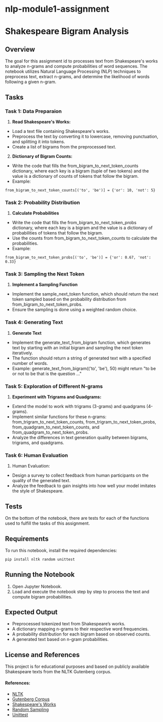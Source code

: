 # nlp-module1-assignment

# Shakespeare Bigram Analysis

## Overview
The goal for this assignment id to processes text from Shakespeare's works to analyze n-grams and compute probabilities of word sequences. The notebook utilizes Natural Language Processing (NLP) techniques to preprocess text, extract n-grams, and determine the likelihood of words following a given n-gram.

## Tasks

### Task 1: Data Preparaion
1. **Read Shakespeare's Works:**
- Load a text file containing Shakespeare's works.
- Preprocess the text by converting it to lowercase, removing punctuation, and splitting it into tokens.
- Create a list of bigrams from the preprocessed text.

2. **Dictionary of Bigram Counts:**
- Write the code that fills the from_bigram_to_next_token_counts dictionary, where each key is a bigram (tuple of two tokens) and the value is a dictionary of counts of tokens that follow the bigram.
- Example: 
```
from_bigram_to_next_token_counts[('to', 'be')] = {'or': 10, 'not': 5}
```

### Task 2: Probability Distribution
1. **Calculate Probabilities**
- Write the code that fills the from_bigram_to_next_token_probs dictionary, where each key is a bigram and the value is a dictionary of probabilities of tokens that follow the bigram.
- Use the counts from from_bigram_to_next_token_counts to calculate the probabilities.
- Example: 
```
from_bigram_to_next_token_probs[('to', 'be')] = {'or': 0.67, 'not': 0.33}
```

### Task 3: Sampling the Next Token
1. **Implement a Sampling Function**
- Implement the sample_next_token function, which should return the next token sampled based on the probability distribution from from_bigram_to_next_token_probs.
- Ensure the sampling is done using a weighted random choice.

### Task 4: Generating Text
1. **Generate Text**
- Implement the generate_text_from_bigram function, which generates text by starting with an initial bigram and sampling the next token iteratively.
- The function should return a string of generated text with a specified number of words.
- Example: generate_text_from_bigram(('to', 'be'), 50) might return "to be or not to be that is the question ..."

### Task 5: Exploration of Different N-grams
1. **Experiment with Trigrams and Quadgrams:**
- Extend the model to work with trigrams (3-grams) and quadgrams (4-grams).
- Implement similar functions for these n-grams: from_trigram_to_next_token_counts, from_trigram_to_next_token_probs, from_quadgram_to_next_token_counts, and from_quadgram_to_next_token_probs.
- Analyze the differences in text generation quality between bigrams, trigrams, and quadgrams.

### Task 6: Human Evaluation
1. Human Evaluation:
- Design a survey to collect feedback from human participants on the quality of the generated text.
- Analyze the feedback to gain insights into how well your model imitates the style of Shakespeare.

## Tests
On the bottom of the notebook, there are tests for each of the functions used to fulfill the tasks of this assignment.

## Requirements
To run this notebook, install the required dependencies:
```bash
pip install nltk random unittest
```

## Running the Notebook
1. Open Jupyter Notebook.
2. Load and execute the notebook step by step to process the text and compute bigram probabilities.

## Expected Output
- Preprocessed tokenized text from Shakespeare’s works.
- A dictionary mapping n-grams to their respective word frequencies.
- A probability distribution for each bigram based on observed counts.
- A generated text based on n-gram probabilities.

## License and References
This project is for educational purposes and based on publicly available Shakespeare texts from the NLTK Gutenberg corpus.

#### References:
- [NLTK](https://www.nltk.org/)
- [Gutenberg Corpus](https://www.nltk.org/book/ch02.html)
- [Shakespeare's Works](https://www.gutenberg.org/ebooks/100)
- [Random Sampling](https://docs.python.org/3/library/random.html)
- [Unittest](https://docs.python.org/3/library/unittest.html)

